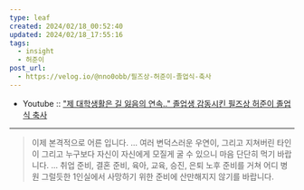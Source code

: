 ```yaml
---
type: leaf
created: 2024/02/18_00:52:40
updated: 2024/02/18_17:55:16
tags:
  - insight
  - 허준이
post_url:
  - https://velog.io/@nno0obb/필즈상-허준이-졸업식-축사
---
```


- Youtube :: ["제 대학생활은 길 잃음의 연속.." 졸업생 감동시킨 필즈상 허준이 졸업식 축사](https://youtu.be/OLDhaqosPtA?si=c1ZwsfZ4emJl77Jx)

---

> 이제 본격적으로 어른 입니다.
> ...
> 여러 변덕스러운 우연이, 그리고 지쳐버린 타인이
> 그리고 누구보다 자신이 자신에게 모질게 굴 수 있으니
> 마음 단단히 먹기 바랍니다.
> ...
> 취업 준비, 결혼 준비, 육아, 교육, 승진, 은퇴 노후 준비를 거쳐
> 어디 병원 그럴듯한 1인실에서 사망하기 위한 준비에
> 산만해지지 않기를 바랍니다.
